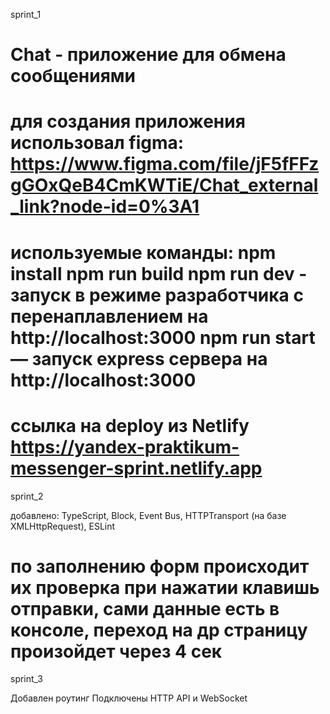 
sprint_1

Chat - приложение для обмена сообщениями
======================================================================================

для создания приложения использовал figma:
https://www.figma.com/file/jF5fFFzgGOxQeB4CmKWTiE/Chat_external_link?node-id=0%3A1 
======================================================================================

используемые команды:
npm install 
npm run build
npm run dev - запуск в режиме разработчика с перенаплавлением на http://localhost:3000 
npm run start — запуск express сервера на http://localhost:3000
======================================================================================

ссылка на deploy из Netlify
https://yandex-praktikum-messenger-sprint.netlify.app
======================================================================================

sprint_2

добавлено:
TypeScript, Block, Event Bus, HTTPTransport (на базе XMLHttpRequest), ESLint

по заполнению форм происходит их проверка при нажатии клавишь отправки, 
сами данные есть в консоле, переход на др страницу произойдет через 4 сек 
======================================================================================

sprint_3

Добавлен роутинг
Подключены HTTP API и WebSocket

